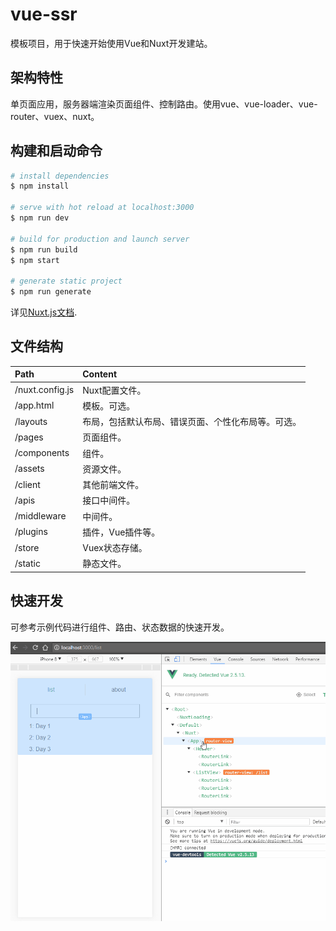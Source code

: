 # vue-ssr

模板项目，用于快速开始使用Vue和Nuxt开发建站。

## 架构特性

单页面应用，服务器端渲染页面组件、控制路由。使用vue、vue-loader、vue-router、vuex、nuxt。

## 构建和启动命令

``` bash
# install dependencies
$ npm install

# serve with hot reload at localhost:3000
$ npm run dev

# build for production and launch server
$ npm run build
$ npm start

# generate static project
$ npm run generate
```

详见[Nuxt.js](https://github.com/nuxt/nuxt.js)[文档](https://zh.nuxtjs.org/guide/commands).

## 文件结构

| Path | Content |
| :--- | :--- |
| /nuxt.config.js | Nuxt配置文件。 |
| /app.html | 模板。可选。 |
| /layouts | 布局，包括默认布局、错误页面、个性化布局等。可选。 |
| /pages | 页面组件。 |
| /components | 组件。 |
| /assets | 资源文件。 |
| /client | 其他前端文件。 |
| /apis | 接口中间件。 |
| /middleware | 中间件。 |
| /plugins | 插件，Vue插件等。 |
| /store | Vuex状态存储。 |
| /static | 静态文件。 |

## 快速开发

可参考示例代码进行组件、路由、状态数据的快速开发。

![](./readme_assets/demo.gif)
